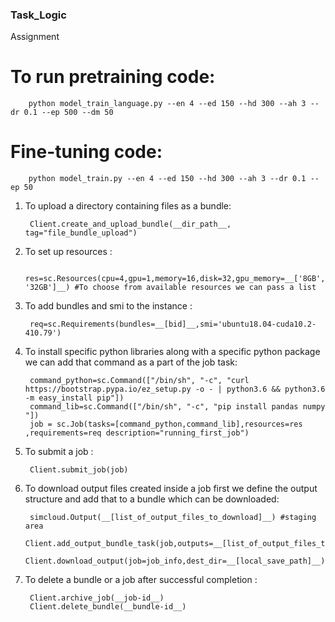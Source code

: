 ### Task_Logic
Assignment

# To run pretraining code:
        python model_train_language.py --en 4 --ed 150 --hd 300 --ah 3 --dr 0.1 --ep 500 --dm 50
    
# Fine-tuning code:
        python model_train.py --en 4 --ed 150 --hd 300 --ah 3 --dr 0.1 --ep 50
        
1. To upload a directory containing files as a bundle:
        
        Client.create_and_upload_bundle(__dir_path__, tag="file_bundle_upload")

1. To set up resources :
        
        res=sc.Resources(cpu=4,gpu=1,memory=16,disk=32,gpu_memory=__['8GB','16GB', '32GB']__) #To choose from available resources we can pass a list

1. To add bundles and smi to the instance :
        
        req=sc.Requirements(bundles=__[bid]__,smi='ubuntu18.04-cuda10.2-410.79')
    
1. To install specific python libraries along with a specific python package we can add that command as a part of the job task:
        
        command_python=sc.Command(["/bin/sh", "-c", "curl https://bootstrap.pypa.io/ez_setup.py -o - | python3.6 && python3.6 -m easy_install pip"])
        command_lib=sc.Command(["/bin/sh", "-c", "pip install pandas numpy "])
        job = sc.Job(tasks=[command_python,command_lib],resources=res ,requirements=req description="running_first_job")
    
1. To submit a job :
        
        Client.submit_job(job)
    
1. To download output files created inside a job first we define the output structure and add that to a bundle which can be downloaded:
        
        simcloud.Output(__[list_of_output_files_to_download]__) #staging area
        Client.add_output_bundle_task(job,outputs=__[list_of_output_files_to_download]__)
        Client.download_output(job=job_info,dest_dir=__[local_save_path]__)
    
1. To delete a bundle or a job after successful completion :

        Client.archive_job(__job-id__)
        Client.delete_bundle(__bundle-id__)
        
    
